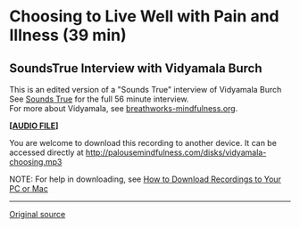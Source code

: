 Choosing to Live Well with Pain and Illness (39 min)  
====================================================

SoundsTrue Interview with Vidyamala Burch
-----------------------------------------

This is an edited version of a "Sounds True" interview of Vidyamala Burch   
See [Sounds True][38] for the full 56 minute interview.  
For more about Vidyamala, see [breathworks-mindfulness.org][39].  

**[[AUDIO FILE][40]]**
  

You are welcome to download this recording to another device. It can be accessed directly at <http://palousemindfulness.com/disks/vidyamala-choosing.mp3>

NOTE: For help in downloading, see [How to Download Recordings to Your PC or Mac][41]

[38]: http://www.soundstrue.com/weeklywisdom/?source=podcast&amp;p=1469&amp;category=IATE&amp;version=full
[39]: http://www.breathworks-mindfulness.org.uk/meet-vidyamala
[40]: /disks/vidyamala-choosing.mp3
[41]: http://palousemindfulness.com/meditations/downloading.html
  
-----

[Original source](http://palousemindfulness.com/meditations/vidyamala-choosing.html "Permalink to Vidyamala Burch")

